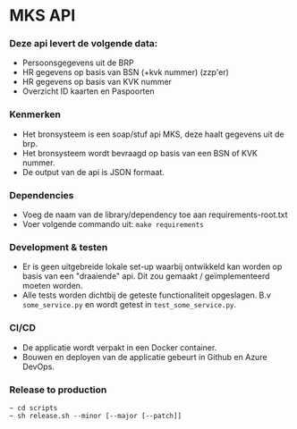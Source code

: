 MKS API
=========

### Deze api levert de volgende data:

- Persoonsgegevens uit de BRP
- HR gegevens op basis van BSN (+kvk nummer) (zzp'er)
- HR gegevens op basis van KVK nummer
- Overzicht ID kaarten en Paspoorten


### Kenmerken
- Het bronsysteem is een soap/stuf api MKS, deze haalt gegevens uit de brp.
- Het bronsysteem wordt bevraagd op basis van een BSN of KVK nummer.
- De output van de api is JSON formaat.

### Dependencies
- Voeg de naam van de library/dependency toe aan requirements-root.txt
- Voer volgende commando uit: `make requirements`


### Development & testen
- Er is geen uitgebreide lokale set-up waarbij ontwikkeld kan worden op basis van een "draaiende" api. Dit zou gemaakt / geïmplementeerd moeten worden.
- Alle tests worden dichtbij de geteste functionaliteit opgeslagen. B.v `some_service.py` en wordt getest in `test_some_service.py`.

### CI/CD
- De applicatie wordt verpakt in een Docker container.
- Bouwen en deployen van de applicatie gebeurt in Github en Azure DevOps.

### Release to production
```
~ cd scripts
~ sh release.sh --minor [--major [--patch]]
```